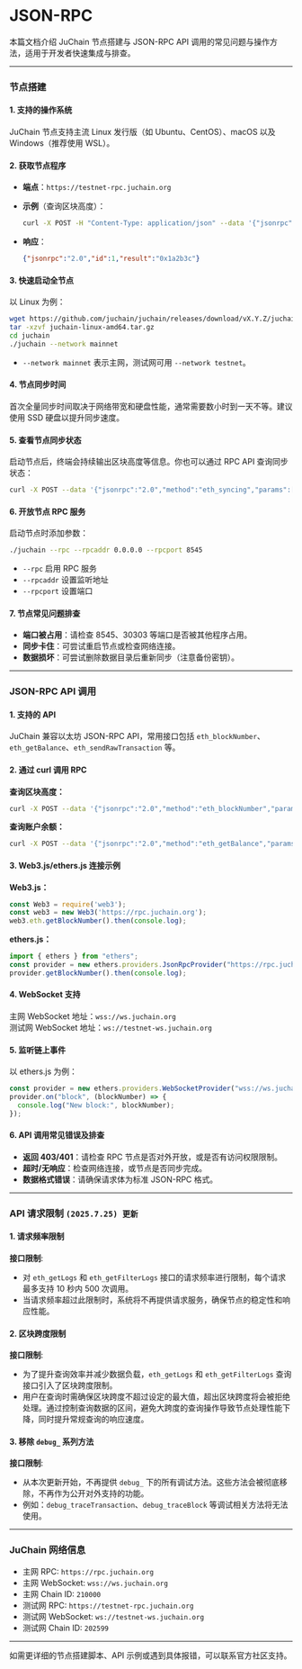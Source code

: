 # JSON-RPC

本篇文档介绍 JuChain 节点搭建与 JSON-RPC API 调用的常见问题与操作方法，适用于开发者快速集成与排查。

***

### 节点搭建

#### 1. 支持的操作系统

JuChain 节点支持主流 Linux 发行版（如 Ubuntu、CentOS）、macOS 以及 Windows（推荐使用 WSL）。

#### 2. 获取节点程序



* **端点**：`https://testnet-rpc.juchain.org`
*   **示例**（查询区块高度）：

    ```bash
    curl -X POST -H "Content-Type: application/json" --data '{"jsonrpc":"2.0","method":"eth_blockNumber","params":[],"id":1}' https://testnet-rpc.juchain.org
    ```
*   **响应**：

    ```json
    {"jsonrpc":"2.0","id":1,"result":"0x1a2b3c"}
    ```

#### 3. 快速启动全节点

以 Linux 为例：

```bash
wget https://github.com/juchain/juchain/releases/download/vX.Y.Z/juchain-linux-amd64.tar.gz
tar -xzvf juchain-linux-amd64.tar.gz
cd juchain
./juchain --network mainnet
```

* `--network mainnet` 表示主网，测试网可用 `--network testnet`。

#### 4. 节点同步时间

首次全量同步时间取决于网络带宽和硬盘性能，通常需要数小时到一天不等。建议使用 SSD 硬盘以提升同步速度。

#### 5. 查看节点同步状态

启动节点后，终端会持续输出区块高度等信息。你也可以通过 RPC API 查询同步状态：

```bash
curl -X POST --data '{"jsonrpc":"2.0","method":"eth_syncing","params":[],"id":1}' https://testnet-rpc.juchain.org
```

#### 6. 开放节点 RPC 服务

启动节点时添加参数：

```bash
./juchain --rpc --rpcaddr 0.0.0.0 --rpcport 8545
```

* `--rpc` 启用 RPC 服务
* `--rpcaddr` 设置监听地址
* `--rpcport` 设置端口

#### 7. 节点常见问题排查

* **端口被占用**：请检查 8545、30303 等端口是否被其他程序占用。
* **同步卡住**：可尝试重启节点或检查网络连接。
* **数据损坏**：可尝试删除数据目录后重新同步（注意备份密钥）。

***

### JSON-RPC API 调用

#### 1. 支持的 API

JuChain 兼容以太坊 JSON-RPC API，常用接口包括 `eth_blockNumber`、`eth_getBalance`、`eth_sendRawTransaction` 等。

#### 2. 通过 curl 调用 RPC

**查询区块高度：**

```bash
curl -X POST --data '{"jsonrpc":"2.0","method":"eth_blockNumber","params":[],"id":1}' https://rpc.juchain.org
```

**查询账户余额：**

```bash
curl -X POST --data '{"jsonrpc":"2.0","method":"eth_getBalance","params":["0xYourAddress","latest"],"id":1}' https://rpc.juchain.org
```

#### 3. Web3.js/ethers.js 连接示例

**Web3.js：**

```js
const Web3 = require('web3');
const web3 = new Web3('https://rpc.juchain.org');
web3.eth.getBlockNumber().then(console.log);
```

**ethers.js：**

```js
import { ethers } from "ethers";
const provider = new ethers.providers.JsonRpcProvider("https://rpc.juchain.org");
provider.getBlockNumber().then(console.log);
```

#### 4. WebSocket 支持

主网 WebSocket 地址：`wss://ws.juchain.org`\
测试网 WebSocket 地址：`ws://testnet-ws.juchain.org`

#### 5. 监听链上事件

以 ethers.js 为例：

```js
const provider = new ethers.providers.WebSocketProvider("wss://ws.juchain.org");
provider.on("block", (blockNumber) => {
  console.log("New block:", blockNumber);
});
```

#### 6. API 调用常见错误及排查

* **返回 403/401**：请检查 RPC 节点是否对外开放，或是否有访问权限限制。
* **超时/无响应**：检查网络连接，或节点是否同步完成。
* **数据格式错误**：请确保请求体为标准 JSON-RPC 格式。

***

### API 请求限制 `(2025.7.25) 更新`

#### 1. 请求频率限制

**接口限制**:

* 对 `eth_getLogs` 和 `eth_getFilterLogs` 接口的请求频率进行限制，每个请求最多支持 10 秒内 500 次调用。
* 当请求频率超过此限制时，系统将不再提供请求服务，确保节点的稳定性和响应性能。

#### 2. 区块跨度限制

**接口限制**:

* 为了提升查询效率并减少数据负载，`eth_getLogs` 和 `eth_getFilterLogs` 查询接口引入了区块跨度限制。
* 用户在查询时需确保区块跨度不超过设定的最大值，超出区块跨度将会被拒绝处理。通过控制查询数据的区间，避免大跨度的查询操作导致节点处理性能下降，同时提升常规查询的响应速度。

#### 3. 移除 `debug_` 系列方法

**接口限制**:

* 从本次更新开始，不再提供 `debug_` 下的所有调试方法。这些方法会被彻底移除，不再作为公开对外支持的功能。
* 例如：`debug_traceTransaction`、`debug_traceBlock` 等调试相关方法将无法使用。

***

### JuChain 网络信息

* 主网 RPC: `https://rpc.juchain.org`
* 主网 WebSocket: `wss://ws.juchain.org`
* 主网 Chain ID: `210000`
* 测试网 RPC: `https://testnet-rpc.juchain.org`
* 测试网 WebSocket: `ws://testnet-ws.juchain.org`
* 测试网 Chain ID: `202599`

***

如需更详细的节点搭建脚本、API 示例或遇到具体报错，可以联系官方社区支持。
